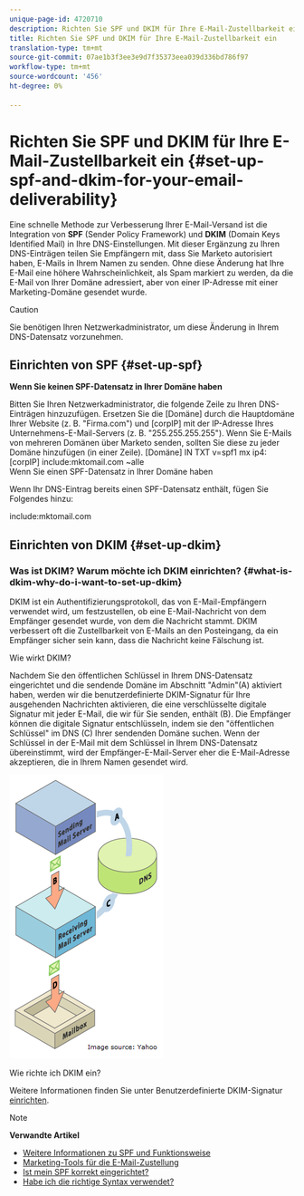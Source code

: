 ```yaml
---
unique-page-id: 4720710
description: Richten Sie SPF und DKIM für Ihre E-Mail-Zustellbarkeit ein - Marketing-Dokumente - Produktdokumentation
title: Richten Sie SPF und DKIM für Ihre E-Mail-Zustellbarkeit ein
translation-type: tm+mt
source-git-commit: 07ae1b3f3ee3e9d7f35373eea039d336bd786f97
workflow-type: tm+mt
source-wordcount: '456'
ht-degree: 0%

---
```



# Richten Sie SPF und DKIM für Ihre E-Mail-Zustellbarkeit ein {#set-up-spf-and-dkim-for-your-email-deliverability}

Eine schnelle Methode zur Verbesserung Ihrer E-Mail-Versand ist die Integration von **SPF** (Sender Policy Framework) und **DKIM** (Domain Keys Identified Mail) in Ihre DNS-Einstellungen. Mit dieser Ergänzung zu Ihren DNS-Einträgen teilen Sie Empfängern mit, dass Sie Marketo autorisiert haben, E-Mails in Ihrem Namen zu senden. Ohne diese Änderung hat Ihre E-Mail eine höhere Wahrscheinlichkeit, als Spam markiert zu werden, da die E-Mail von Ihrer Domäne adressiert, aber von einer IP-Adresse mit einer Marketing-Domäne gesendet wurde.

>[!CAUTION]
>
>Sie benötigen Ihren Netzwerkadministrator, um diese Änderung in Ihrem DNS-Datensatz vorzunehmen.

## Einrichten von SPF {#set-up-spf}

**Wenn Sie keinen SPF-Datensatz in Ihrer Domäne haben**

Bitten Sie Ihren Netzwerkadministrator, die folgende Zeile zu Ihren DNS-Einträgen hinzuzufügen. Ersetzen Sie die [Domäne] durch die Hauptdomäne Ihrer Website (z. B. &quot;Firma.com&quot;) und [corpIP] mit der IP-Adresse Ihres Unternehmens-E-Mail-Servers (z. B. &quot;255.255.255.255&quot;). Wenn Sie E-Mails von mehreren Domänen über Marketo senden, sollten Sie diese zu jeder Domäne hinzufügen (in einer Zeile).
[Domäne] IN TXT v=spf1 mx ip4:[corpIP] include:mktomail.com ~alle\
Wenn Sie einen SPF-Datensatz in Ihrer Domäne haben

Wenn Ihr DNS-Eintrag bereits einen SPF-Datensatz enthält, fügen Sie Folgendes hinzu:

include:mktomail.com

## Einrichten von DKIM {#set-up-dkim}

### Was ist DKIM? Warum möchte ich DKIM einrichten? {#what-is-dkim-why-do-i-want-to-set-up-dkim}

DKIM ist ein Authentifizierungsprotokoll, das von E-Mail-Empfängern verwendet wird, um festzustellen, ob eine E-Mail-Nachricht von dem Empfänger gesendet wurde, von dem die Nachricht stammt. DKIM verbessert oft die Zustellbarkeit von E-Mails an den Posteingang, da ein Empfänger sicher sein kann, dass die Nachricht keine Fälschung ist.

Wie wirkt DKIM?

Nachdem Sie den öffentlichen Schlüssel in Ihrem DNS-Datensatz eingerichtet und die sendende Domäne im Abschnitt &quot;Admin&quot;(A) aktiviert haben, werden wir die benutzerdefinierte DKIM-Signatur für Ihre ausgehenden Nachrichten aktivieren, die eine verschlüsselte digitale Signatur mit jeder E-Mail, die wir für Sie senden, enthält (B). Die Empfänger können die digitale Signatur entschlüsseln, indem sie den &quot;öffentlichen Schlüssel&quot; im DNS (C) Ihrer sendenden Domäne suchen. Wenn der Schlüssel in der E-Mail mit dem Schlüssel in Ihrem DNS-Datensatz übereinstimmt, wird der Empfänger-E-Mail-Server eher die E-Mail-Adresse akzeptieren, die in Ihrem Namen gesendet wird.

![](assets/image2015-1-12-13-3a56-3a55.png)

Wie richte ich DKIM ein?

Weitere Informationen finden Sie unter Benutzerdefinierte DKIM-Signatur [einrichten](set-up-a-custom-dkim-signature.md).

>[!NOTE]
>
>**Verwandte Artikel**
>
>* [Weitere Informationen zu SPF und Funktionsweise](http://www.open-spf.org/Introduction/)
>* [Marketing-Tools für die E-Mail-Zustellung](https://www.marketo.com/software/email-marketing/email-deliverability/)
>* [Ist mein SPF korrekt eingerichtet?](http://www.kitterman.com/spf/validate.html)
>* [Habe ich die richtige Syntax verwendet?](http://www.open-spf.org/SPF_Record_Syntax/)

>



